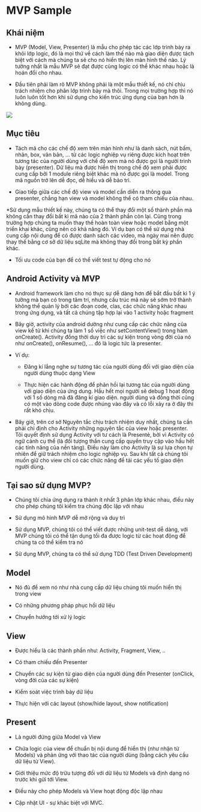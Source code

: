 # MVP Sample

## Khái niệm

* MVP (Model, View, Presenter) là mẫu cho phép tác các lớp trình bày ra khỏi lớp logic, đó là mọi thứ về cách làm thế nào mà giao diện được tách biệt với cách mà chúng ta sẽ cho nó hiển thị lên màn hình thế nào. Lý tưởng nhất là mẫu MVP sẽ đạt được cùng logic có thể khác nhau hoặc là hoán đổi cho nhau.

* Đầu tiên phải làm rõ MVP không phải là một mẫu thiết kế, nó chỉ chịu trách nhiệm cho phân lớp trình bày mà thôi. Trong mọi trường hợp thì nó luôn luôn tốt hơn khi sử dụng cho kiến trúc ứng dụng của bạn hơn là không dùng. 

![](https://qph.fs.quoracdn.net/main-qimg-621a3043c895a48460e9e802536cbd4b) 

## Mục tiêu

* Tách mã cho các chế độ xem trên màn hình như là danh sách, nút bấm, nhãn, box, văn bản, ... từ các logic nghiệp vụ riêng được kích hoạt trên tương tác của người dùng với chế độ xem mà nó được gọi là người trình bày (presenter). Dữ liệu mà được hiển thị trong chế độ xem phải được cung cấp bởi 1 module riêng biệt khác mà nó được gọi là model. Trong mã nguồn trở lên dễ đọc, dễ hiểu và dễ bảo trì.

* Giao tiếp giữa các chế độ view và model cần diễn ra thông qua presenter, chẳng hạn view và model không thể có tham chiếu của nhau. 

*Sử dụng mẫu thiết kế này, chúng ta có thể thay đổi một số thành phần mà không cần thay đổi bất kì mã nào của 2 thành phần còn lại. Cũng trong trường hợp chúng ta muốn thay thế hoàn toàn view hoặc model bằng một triển khai khác, cũng nên có khả năng đó. Ví dụ bạn có thể sử dụng nhà cung cấp nội dung để có được danh sách các video, mà ngày mai nên được thay thế bằng cơ sở dữ liệu sqLite mà không thay đổi trong bất kỳ phần khác.

* Tối ưu code của bạn để có thể viết test tự động cho nó

## Android Activity và MVP

* Android framework làm cho nó thực sự dễ dàng hơn để bắt đầu bất kì 1 ý tưởng mà bạn có trong tâm trí, nhưng cấu trúc mã này sẽ sớm trở thành không thể quản lý bởi các đoạn code, clas, các chức năng khác nhau trong ứng dụng, và tất cả chúng tập hợp lại vào 1 activity hoặc fragment

* Bây giờ, activity của android dường như cung cấp các chức năng của view kể từ khi chúng ta làm 1 số việc như setContentView() trong hàm onCreate(). Activity đồng thời duy trì các sự kiện trong vòng đời của nó như onCreate(), onResume(), ... đó là logic tức là presenter.

* Ví dụ:

    * Đăng kí lắng nghe sự tương tác của người dùng đối với giao diện của người dùng thuộc dạng View

    * Thực hiện các hành động để phản hồi lại tương tác của người dùng với giao diện của ứng  dung. Hầu hết mọi người sẽ debug 1 họat động với 1 số dòng mã đã đăng kí giao diện. người dùng và đồng thời cũng có một vào dòng code được nhúng vào đây và có lỗi xảy ra ở đây thì rất khó chịu.

* Bây giờ, trên cơ sở Nguyên tắc chịu trách nhiệm duy nhất, chúng ta cần phải chỉ định cho Activity những nguyên tắc của view hoặc presenter. Tôi quyết định sử dụng Activity với tư cách là Presentẻ, bởi vì Activity có ngữ cảnh cụ thể (là đối tượng thần cung cấp quyền truy cập vào hầu hết các tính năng của nền tảng). Điều này làm cho Activity là sự lựa chọn tự nhiên để giữ trách nhiệm cho logic nghiệp vụ. Sau khi tất cả chúng tôi muốn giữ cho view chỉ có các chức năng để tải các yếu tố giao diện người dùng.

## Tại sao sử dụng MVP?

* Chúng tôi chia ứng dụng ra thành ít nhất 3 phân lớp khác nhau, điều này cho phép chúng tôi kiểm tra chúng độc lập với nhau

* Sử dụng mô hình MVP dễ mở rộng và duy trì

* Sử dụng MVP, chúng tôi có thể viết được những unit-test dễ dàng, với MVP chúng tôi có thể tận dụng tối đa được logic từ các hoạt động để chúng ta có thể kiểm tra nó 

* Sử dụng MVP, chúng ta có thể sử dụng TDD (Test Driven Development)

## Model

* Nó đủ để xem nó như nhà cung cấp dữ liệu chúng tôi muốn hiển thị trong view

* Có những phương pháp phục hồi dữ liệu 

* Chuyển hướng tới xử lý logic

## View

* Được hiểu là các thành phần như: Activity, Fragment, View, ..

* Có tham chiếu đến Presenter

* Chuyển các sự kiện từ giao diện của người dùng đến Presenter (onClick, vòng đời của các sự kiện)

* Kiểm soát việc trình bày dữ liệu 

* Thực hiện với các layout (show/hide layout, show notification)

## Present

* Là người đứng giữa Model và View

* Chứa logic của view để chuẩn bị nội dung để hiển thị (như nhận từ Models) và phản ứng với thao tác của người dùng (bằng cách yêu cầu dữ liệu từ View).

* Giới thiệu mức độ trừu tượng đối với dữ liệu từ Models và định dạng nó trước khi gửi tới View.  

* Điều này cho phép Models và View hoạt động độc lập nhau

* Cập nhật UI - sự khác biệt với MVC.